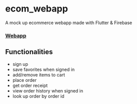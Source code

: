 # ecom_webapp

A mock up ecommerce webapp made with Flutter & Firebase

### [Webapp](https://sosodev-ecom-webapp.web.app/#)

## Functionalities

* sign up
* save favorites when signed in
* add/remove items to cart
* place order
* get order receipt
* view order history when signed in
* look up order by order id
